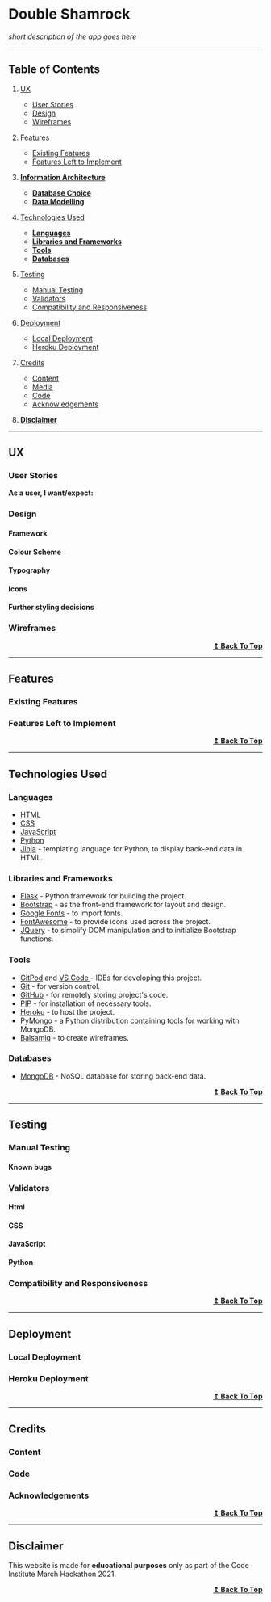 # Double Shamrock   


*short description of the app goes here*

---

## Table of Contents
1. [UX](#ux)
    - [User Stories](#user-stories)
    - [Design](#design)
    - [Wireframes](#wireframes)

2. [Features](#features)
    - [Existing Features](#existing-features)
    - [Features Left to Implement](#features-left-to-implement)

3. [**Information Architecture**](#information-architecture)
    - [**Database Choice**](#database-choice)
    - [**Data Modelling**](#data-modelling)

4. [Technologies Used](#technologies-used)
    - [**Languages**](#languages)
    - [**Libraries and Frameworks**](#libraries-and-frameworks)
    - [**Tools**](#tools)
    - [**Databases**](#databases)

5. [Testing](#testing)
    - [Manual Testing](#manual-testing)
    - [Validators](#validators)
    - [Compatibility and Responsiveness](#compatibility-and-responsiveness)

6. [Deployment](#deployment)
    - [Local Deployment](#local-deployment)
    - [Heroku Deployment](#heroku-deployment)

7. [Credits](#credits)
    - [Content](#content)
    - [Media](#media)
    - [Code](#code)
    - [Acknowledgements](#acknowledgements)

8. [**Disclaimer**](#disclaimer)

---

## UX

### User Stories
**As a user, I want/expect:**

### Design
#### Framework

#### Colour Scheme

#### Typography

#### Icons

#### Further styling decisions


### Wireframes

<div align="right">
    <b><a href="#table-of-contents">↥ Back To Top</a></b>
</div>

---

## Features
### Existing Features

### Features Left to Implement

<div align="right">
    <b><a href="#table-of-contents">↥ Back To Top</a></b>
</div>

---

## Technologies Used
### Languages
- [HTML](https://developer.mozilla.org/en-US/docs/Web/HTML)
- [CSS](https://developer.mozilla.org/en-US/docs/Web/CSS) 
- [JavaScript](https://www.javascript.com/)
- [Python](https://www.python.org/) 
- [Jinja](https://jinja.palletsprojects.com/en/2.10.x/) - templating language for Python, to display back-end data in HTML.

### Libraries and Frameworks
- [Flask](https://flask.palletsprojects.com/en/1.1.x/) - Python framework for building the project.
- [Bootstrap](https://www.bootstrapcdn.com/) - as the front-end framework for layout and design.
- [Google Fonts](https://fonts.google.com/) - to import fonts.
- [FontAwesome](https://fontawesome.com/) - to provide icons used across the project. 
- [JQuery](https://jquery.com/) - to simplify DOM manipulation and to initialize Bootstrap functions.

### Tools
- [GitPod](https://www.gitpod.io/) and [VS Code ](https://code.visualstudio.com/)- IDEs for developing this project.
- [Git](https://git-scm.com/) - for version control.
- [GitHub](https://git-scm.com/) - for remotely storing project's code.
- [PIP](https://pip.pypa.io/en/stable/installing/) - for installation of necessary tools.
- [Heroku](https://heroku.com/) - to host the project.
- [PyMongo](https://pypi.org/project/pymongo/) - a Python distribution containing tools for working with MongoDB.
- [Balsamiq](https://balsamiq.com/) - to create wireframes.

### Databases
- [MongoDB](https://www.mongodb.com/) - NoSQL database for storing back-end data.


<div align="right">
    <b><a href="#table-of-contents">↥ Back To Top</a></b>
</div>

---

## Testing
### Manual Testing 

#### Known bugs

### Validators
#### Html

#### CSS

#### JavaScript

#### Python

### Compatibility and Responsiveness


<div align="right">
    <b><a href="#table-of-contents">↥ Back To Top</a></b>
</div>

---

## Deployment
### Local Deployment


### Heroku Deployment

<div align="right">
    <b><a href="#table-of-contents">↥ Back To Top</a></b>
</div>

---

## Credits

### Content

### Code

### Acknowledgements

 
<div align="right">
    <b><a href="#table-of-contents">↥ Back To Top</a></b>
</div>

---

## Disclaimer
This website is made for **educational purposes** only as part of the Code Institute March Hackathon 2021.        


<div align="right">
    <b><a href="#table-of-contents">↥ Back To Top</a></b>
</div>
